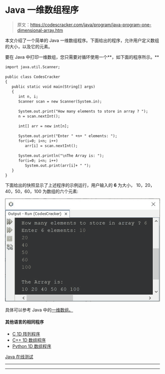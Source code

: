 # Java 一维数组程序

> 原文：<https://codescracker.com/java/program/java-program-one-dimensional-array.htm>

本文介绍了一个简单的 Java 一维数组程序。下面给出的程序，允许用户定义数组的大小，以及它的元素。

要在 Java 中打印一维数组，您只需要对循环使用一个**，如下面的程序所示。**

```
import java.util.Scanner;

public class CodesCracker
{
   public static void main(String[] args)
   {
      int n, i;
      Scanner scan = new Scanner(System.in);

      System.out.print("How many elements to store in array ? ");
      n = scan.nextInt();

      int[] arr = new int[n];

      System.out.print("Enter " +n+ " elements: ");
      for(i=0; i<n; i++)
         arr[i] = scan.nextInt();

      System.out.println("\nThe Array is: ");
      for(i=0; i<n; i++)
         System.out.print(arr[i]+ " ");
   }
}
```

下面给出的快照显示了上述程序的示例运行，用户输入的 **6** 为大小， 10，20，40，50，60，100 为数组的六个元素:

![java program one dimensional array](img/f55e8a01eb248a2060ae45166af9789f.png)

具体可以参考 Java 中的[一维数组。](/java/java-one-dimensional-arrays.htm)

#### 其他语言的相同程序

*   [C 1D 阵列程序](/c/program/c-program-one-dimensional-array.htm)
*   [C++ 1D 数组程序](/cpp/program/cpp-program-one-dimensional-array.htm)
*   [Python 1D 数组程序](/python/program/python-program-one-dimensional-array.htm)

[Java 在线测试](/exam/showtest.php?subid=1)

* * *

* * *